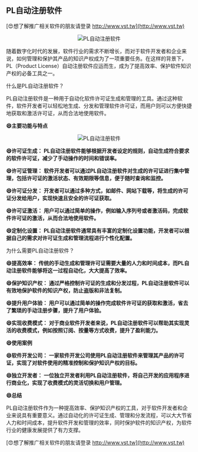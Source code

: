 ## **PL自动注册软件**

[😍想了解推广相关软件的朋友请登录 http://www.vst.tw](http://www.vst.tw)

 <center><img src="https://vst.tw/MP4/tuiguang/png/1.png" alt="PL自动注册软件"></center>

随着数字化时代的发展，软件行业的需求不断增长，而对于软件开发者和企业来说，如何管理和保护其产品的知识产权成为了一项重要任务。在这样的背景下，PL（Product License）自动注册软件应运而生，成为了提高效率、保护软件知识产权的必备工具之一。

什么是PL自动注册软件？

PL自动注册软件是一种用于自动化软件许可证生成和管理的工具。通过这种软件，软件开发者可以轻松地生成、分发和管理软件许可证，而用户则可以方便快捷地获取和激活许可证，从而合法地使用软件。

**😄主要功能与特点**

 <center><img src="https://vst.tw/MP4/tuiguang/png/3.png" alt="PL自动注册软件"></center>

**😄许可证生成： PL自动注册软件能够根据开发者设定的规则，自动生成符合要求的软件许可证，减少了手动操作的时间和错误率。**

**😄许可证管理： 软件开发者可以通过PL自动注册软件对生成的许可证进行集中管理，包括许可证的激活状态、有效期限等信息，便于随时查询和监控。**

**😄许可证分发： 开发者可以通过多种方式，如邮件、网站下载等，将生成的许可证分发给用户，实现快速且安全的许可证获取。**

**😄许可证激活： 用户可以通过简单的操作，例如输入序列号或者激活码，完成软件许可证的激活，从而合法地使用软件。**

**😄定制化设置： PL自动注册软件通常具有丰富的定制化设置功能，开发者可以根据自己的需求对许可证生成和管理流程进行个性化配置。**

为什么需要PL自动注册软件？

**😄提高效率： 传统的手动生成和管理许可证需要大量的人力和时间成本，而PL自动注册软件能够将这一过程自动化，大大提高了效率。**

**😄保护知识产权： 通过严格控制许可证的生成和分发过程，PL自动注册软件可以有效地保护软件的知识产权，防止盗版和非法复制。**

**😄提升用户体验： 用户可以通过简单的操作完成软件许可证的获取和激活，省去了繁琐的手动注册步骤，提升了用户体验。**

**😄实现收费模式： 对于商业软件开发者来说，PL自动注册软件可以帮助其实现灵活的收费模式，例如按照订阅、按量等方式收费，提升了盈利能力。**

**😄使用案例**

**😄软件开发公司： 一家软件开发公司使用PL自动注册软件来管理其产品的许可证，实现了对软件使用的精准控制和保护知识产权的目标。**

**😄独立开发者： 一位独立开发者利用PL自动注册软件，将自己开发的应用程序进行商业化，实现了收费模式的灵活切换和用户管理。**

**😄总结**

PL自动注册软件作为一种提高效率、保护知识产权的工具，对于软件开发者和企业来说具有重要意义。通过自动化的许可证生成、管理和分发流程，可以大大节省人力和时间成本，提升软件开发和管理的效率，同时保护软件的知识产权，为软件行业的健康发展提供了有力支撑。

[😍想了解推广相关软件的朋友请登录 http://www.vst.tw](http://www.vst.tw)




